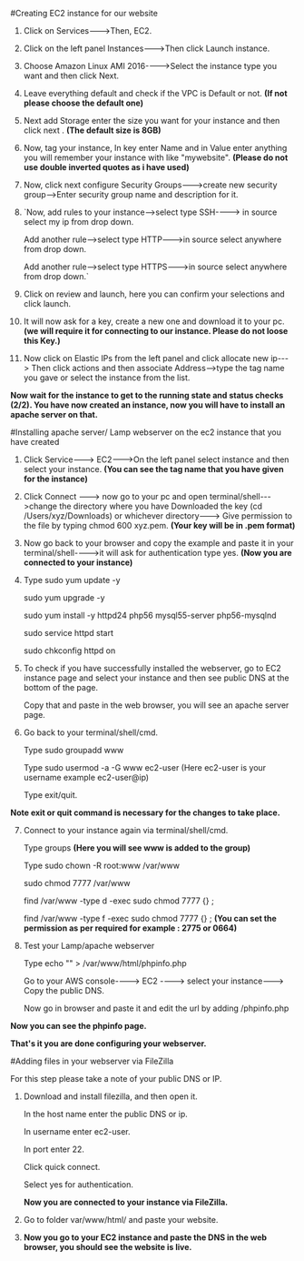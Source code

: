 #Creating EC2 instance for our website


1. Click on Services--->Then, EC2.

2. Click on the left panel Instances--->Then click Launch instance.

3. Choose Amazon Linux AMI 2016---->Select the instance type you want and then click Next.

4. Leave everything default and check if the VPC is Default or not.
<b>(If not please choose the default one)</b>

5. Next add Storage enter the size you want for your instance and then click next .
<b>(The default size is 8GB)</b>

6. Now, tag your instance, In key enter Name and in Value enter anything you will remember your instance with like "mywebsite".
<b>(Please do not use double inverted quotes as i have used)</b>

7. Now, click next configure Security Groups--->create new security group-->Enter security group name and description for it.

8. `Now, add rules to your instance-->select type SSH----> in source select my ip from drop down.
   
   Add another rule-->select type HTTP--->in source select anywhere from drop down.
   
   Add another rule-->select type HTTPS--->in source select anywhere from drop down.`

9. Click on review and launch, here you can confirm your selections and click launch.

10. It will now ask for a key, create a new one and download it to your pc.
<b>(we will require it for connecting to our instance. Please do not loose this Key.)</b>

11. Now click on Elastic IPs from the left panel and click allocate new ip---> Then click actions and then associate Address-->type the tag name you gave or select the instance from the list.


<b>Now wait for the instance to get to the running state and status checks (2/2).
You have now created an instance, now you will have to install an apache server on that.</b>


#Installing apache server/ Lamp webserver on the ec2 instance that you have created


1. Click Service---> EC2--->On the left panel select instance and then select your instance.
<b>(You can see the tag name that you have given for the instance)</b>

2. Click Connect ---> now go to your pc and open terminal/shell--->change the directory where you have Downloaded the key (cd /Users/xyz/Downloads) or whichever directory---> Give permission to the file by typing chmod 600 xyz.pem.
<b>(Your key will be in .pem format)</b>

3. Now go back to your browser and copy the example and paste it in your terminal/shell---->it will ask for authentication type yes.
<b>(Now you are connected to your instance)</b>

4. Type sudo yum update -y

    sudo yum upgrade -y
   
    sudo yum install -y httpd24 php56 mysql55-server php56-mysqlnd
   
    sudo service httpd start
   
    sudo chkconfig httpd on

5. To check if you have successfully installed the webserver, go to EC2 instance page and select your instance and then see public DNS at the bottom of the page.
   
    Copy that and paste in the web browser, you will see an apache server page.

6. Go back to your terminal/shell/cmd.
   
   Type sudo groupadd www
   
   Type sudo usermod -a -G www ec2-user
   (Here ec2-user is your username example ec2-user@ip)
   
   Type exit/quit.
   
  <b> Note exit or quit command is necessary for the changes to take place.</b>

7. Connect to your instance again via terminal/shell/cmd.
    
   Type groups
   <b>(Here you will see www is added to the group)</b>
    
   Type sudo chown -R root:www /var/www
    
   sudo chmod 7777 /var/www
    
   find /var/www -type d -exec sudo chmod 7777 {} \;
    
   find /var/www -type f -exec sudo chmod 7777 {} \;
   <b>(You can set the permission as per required for example : 2775 or 0664)</b>

8. Test your Lamp/apache webserver
    
   Type echo "<?php phpinfo(); ?>" > /var/www/html/phpinfo.php
   
   Go to your AWS console----> EC2 ----> select your instance---> Copy the public DNS.
   
   Now go in browser and paste it and edit the url by adding /phpinfo.php
   
  <b> Now you can see the phpinfo page.
   
   That's it you are done configuring your webserver.
</b>

#Adding files in your webserver via FileZilla


For this step please take a note of your public DNS or IP.

1. Download and install filezilla, and then open it.
      
   In the host name enter the public DNS or ip.
      
   In username enter ec2-user.
      
   In port enter 22.
      
   Click quick connect.
      
   Select yes for authentication.

   <b>Now you are connected to your instance via FileZilla.</b>

2. Go to folder var/www/html/ and paste your website.

3. <b>Now you go to your EC2 instance and paste the DNS in the web browser, you should see the website is live.</b>
